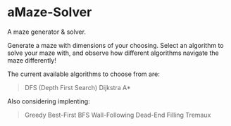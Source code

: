 # aMaze-Solver
A maze generator &amp; solver.

Generate a maze with dimensions of your choosing.
Select an algorithm to solve your maze with, and observe how different algorithms navigate the maze differently!

The current available algorithms to choose from are:
> DFS (Depth First Search)
> Dijkstra
> A*

Also considering implenting:
> Greedy Best-First
> BFS
> Wall-Following
> Dead-End Filling
> Tremaux